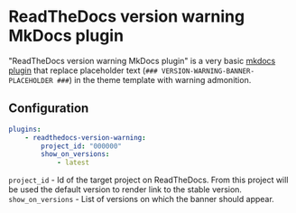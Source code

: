 # ReadTheDocs version warning MkDocs plugin

"ReadTheDocs version warning MkDocs plugin" is a very basic [mkdocs plugin](http://www.mkdocs.org/user-guide/plugins/)
that replace placeholder text (`### VERSION-WARNING-BANNER-PLACEHOLDER ###`) in the theme template with warning admonition.

## Configuration

```yaml
plugins:
    - readthedocs-version-warning:
        project_id: "000000"
        show_on_versions:
            - latest
```

`project_id` - Id of the target project on ReadTheDocs.
From this project will be used the default version to render link to the stable version.
`show_on_versions` - List of versions on which the banner should appear.